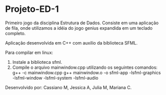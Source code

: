 # Projeto-ED-1
Primeiro jogo da disciplina Estrutura de Dados. Consiste em uma aplicação de fila, onde utilizamos a idéia do jogo genius expandida em um teclado completo.

Aplicação desenvolvida em C++ com auxilio da biblioteca SFML.

Para compilar em linux:
1. Instale a biblioteca sfml.
2. Compile o arquivo mainwindow.cpp utilizando os seguintes comandos:
  g++ -c mainwindow.cpp
  g++ mainwindow.o -o sfml-app -lsfml-graphics -lsfml-window -lsfml-system -lsfml-audio

Desenvolvido por: Cassiano M, Jessica A, Julia M, Mariana C.
